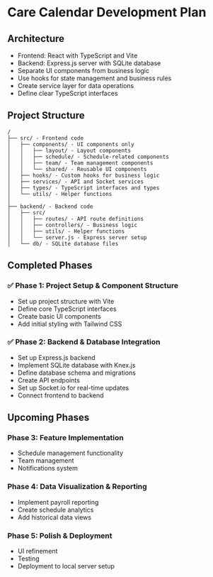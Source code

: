 # Care Calendar Development Plan

## Architecture
- Frontend: React with TypeScript and Vite
- Backend: Express.js server with SQLite database
- Separate UI components from business logic
- Use hooks for state management and business rules
- Create service layer for data operations
- Define clear TypeScript interfaces

## Project Structure
```
/
├── src/ - Frontend code
│   ├── components/ - UI components only
│   │   ├── layout/ - Layout components
│   │   ├── schedule/ - Schedule-related components
│   │   ├── team/ - Team management components
│   │   └── shared/ - Reusable UI components
│   ├── hooks/ - Custom hooks for business logic
│   ├── services/ - API and Socket services
│   ├── types/ - TypeScript interfaces and types
│   └── utils/ - Helper functions
│
├── backend/ - Backend code
│   ├── src/
│   │   ├── routes/ - API route definitions
│   │   ├── controllers/ - Business logic
│   │   ├── utils/ - Helper functions
│   │   └── server.js - Express server setup
│   └── db/ - SQLite database files
```

## Completed Phases

### ✅ Phase 1: Project Setup & Component Structure
- Set up project structure with Vite
- Define core TypeScript interfaces
- Create basic UI components
- Add initial styling with Tailwind CSS

### ✅ Phase 2: Backend & Database Integration
- Set up Express.js backend
- Implement SQLite database with Knex.js
- Define database schema and migrations
- Create API endpoints
- Set up Socket.io for real-time updates
- Connect frontend to backend

## Upcoming Phases

### Phase 3: Feature Implementation
- Schedule management functionality
- Team management
- Notifications system

### Phase 4: Data Visualization & Reporting
- Implement payroll reporting
- Create schedule analytics
- Add historical data views

### Phase 5: Polish & Deployment
- UI refinement
- Testing
- Deployment to local server setup